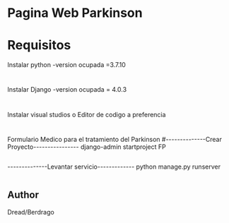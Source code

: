 # Pagina Web Parkinson
# Requisitos
Instalar python -version ocupada =3.7.10
#
Instalar Django -version ocupada = 4.0.3
#
Instalar visual studios o Editor de codigo a preferencia 
#
##
Formulario Medico para el tratamiento del Parkinson
#--------------Crear Proyecto----------------
django-admin startproject FP
````
````
--------------Levantar servicio-------------
python  manage.py runserver
````
````
## Author
Dread/Berdrago
````



